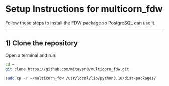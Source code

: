 # Setup Instructions for multicorn_fdw

Follow these steps to install the FDW package so PostgreSQL can use it.

---

## 1) Clone the repository

Open a terminal and run:

```bash
cd ~
git clone https://github.com/mitayan0/multicorn_fdw.git

sudo cp -r ~/multicorn_fdw /usr/local/lib/python3.10/dist-packages/


